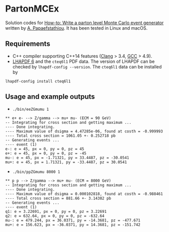 # PartonMCEx

Solution codes for [How-to: Write a parton level Monte Carlo event generator](https://arxiv.org/abs/1412.4677) written by [A. Papaefstathiou](http://www.physik.uzh.ch/~andreasp/). It has been tested in Linux and macOS.

## Requirements

* C++ compiler supporting C++14 features ([Clang](http://clang.llvm.org/cxx_status.html) > 3.4, [GCC](https://gcc.gnu.org/projects/cxx-status.html) > 4.9).
* [LHAPDF 6](http://lhapdf.hepforge.org/) and the `cteq6l1` PDF data. The version of LHAPDF can be checked by `lhapdf-config --version`. The `cteq6l1` data can be installed by

``` shell
lhapdf-config install cteq6l1
```

## Usage and example outputs

* `./bin/eeZGmumu 1`

```
** e+ e- --> Z/gamma --> mu+ mu- (ECM = 90 GeV)
-- Integrating for cross section and getting maximum ...
---- Done integrating.
---- Maximum value of dsigma = 4.47285e-06, found at costh = -0.999993
---- Total cross section = 1061.05 +- 0.252718 pb
-- Generating events ...
---- event (1)
e-: e = 45, px = 0, py = 0, pz = 45
e+: e = 45, px = 0, py = 0, pz = -45
mu-: e = 45, px = -1.71321, py = 33.4487, pz = -30.0541
mu+: e = 45, px = 1.71321, py = -33.4487, pz = 30.0541
```

* `./bin/ppZGmumu 8000 1`

```
** p p --> Z/gamma --> mu+ mu- (ECM = 8000 GeV)
-- Integrating for cross section and getting maximum ...
---- Done integrating.
---- Maximum value of dsigma = 0.000102818, found at costh = -0.988461
---- Total cross section = 881.66 +- 3.14382 pb
-- Generating events ...
---- event (1)
q1: e = 3.22691, px = 0, py = 0, pz = 3.22691
q2: e = 632.64, px = 0, py = 0, pz = -632.64
mu-: e = 479.244, px = 36.0371, py = -14.3681, pz = -477.671
mu+: e = 156.623, px = -36.0371, py = 14.3681, pz = -151.742
```
